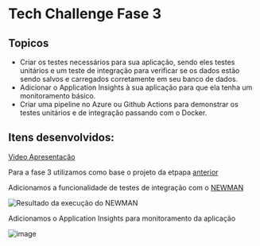 # Tech Challenge Fase 3

## Topicos

- Criar os testes necessários para sua aplicação, sendo eles testes unitários e um teste de integração para verificar se os dados estão sendo salvos e carregados corretamente em seu banco de dados.
- Adicionar o Application Insights à sua aplicação para que ela tenha um monitoramento básico.
- Criar uma pipeline no Azure ou Github Actions para demonstrar os testes unitários e de integração passando com o Docker.

## Itens desenvolvidos:

[Video Apresentação](https://youtu.be/ge6sXj14LHw)

Para a fase 3 utilizamos como base o projeto da etpapa [anterior](https://github.com/JairJr/TechChallenge2#readme)

Adicionamos a funcionalidade de testes de integração com o [NEWMAN](https://learning.postman.com/docs/collections/using-newman-cli/command-line-integration-with-newman/)

![Resultado da execução do NEWMAN](https://github.com/JairJr/TechChallenge2/assets/29376086/7c5559c9-cfa2-442c-bf2e-c5ec8f8dc6ba)

Adicionamos o Application Insights para monitoramento da aplicação

![image](https://github.com/JairJr/TechChallenge2/assets/29376086/9a9de0c4-e7d6-48ed-9006-9955576de6da)

